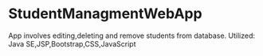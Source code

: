 # StudentManagmentWebApp
App involves editing,deleting and remove students from database.
Utilized: Java SE,JSP,Bootstrap,CSS,JavaScript
